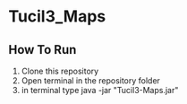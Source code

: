 # Tucil3_Maps
## How To Run
1. Clone this repository
2. Open terminal in the repository folder
3. in terminal type java -jar "Tucil3-Maps.jar"